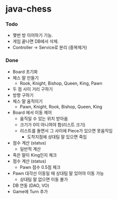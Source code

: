 # java-chess
### Todo
* 몇번 방 이어하기 기능.
* 게임 끝나면 DB에서 삭제.
* Controller -> Service로 분리 (중복제거)

### Done
* Board 초기화
* 체스 말 만들기
    * Rook, Knight, Bishop, Queen, King, Pawn
* 두 점 사이 거리 구하기
* 방향 구하기
* 체스 말 움직이기
    * Pawn, Knight, Rook, Bishop, Queen, King
* Board 에서 이동 제어
    * 움직일 수 있는 위치 받아옴
    * 크기가 0이 아니여야 함(리스트 크기)
    * 리스트를 돌면서 그 사이에 Piece가 있으면 못움직임
        * 도착지점에 상대팀 말 있으면 죽임
* 점수 계산 (status)
    * 일반적 계산
* 죽은 말이 King인지 체크
* 점수 계산 (status)
    * Pawn 점수 0.5점 체크
* Pawn 대각선 이동일 때 상대팀 말 있어야 이동 가능
    * 상대팀 말 없으면 이동 불가
* DB 연동 (DAO, VO)
* Game에 Turn 추가